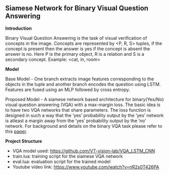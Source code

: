 <h2>Siamese Network for Binary Visual Question Answering</h2>

**Introduction**

Binary Visual Question Answering is the task of visual verification of concepts in the image. Concepts are represented by <P, R, S> tuples, if the concept is present then the answer is yes if the concept is absent the answer is no. Here P is the primary object, R is a relation and S is a secondary concept.
Example:  <cat, in, room>

**Model**

Base Model - One branch extracts image features corresponding to the objects in the tuple and another branch encodes the question using LSTM. Features are fused using an MLP followed by cross entropy.

Proposed Model - A siamese network based architecture for binary(Yes/No) visual question answering (VQA) with a max-margin loss. The basic idea is to have two VQA networks that share parameters. The loss function is designed in such a way that the ‘yes’ probability output by the ‘yes’ network is atleast a margin away from the ‘yes’ probability output by the ‘no’ network.
For background and details on the binary VQA task please refer to this [paper](https://arxiv.org/abs/1511.05099).

**Project Structure**

- VQA model used: https://github.com/VT-vision-lab/VQA_LSTM_CNN
- train.lua:  training script for the siamese VQA network
- eval.lua: evaluation script for the trained model
- Youtube video link: https://www.youtube.com/watch?v=nR2s0T426PA


